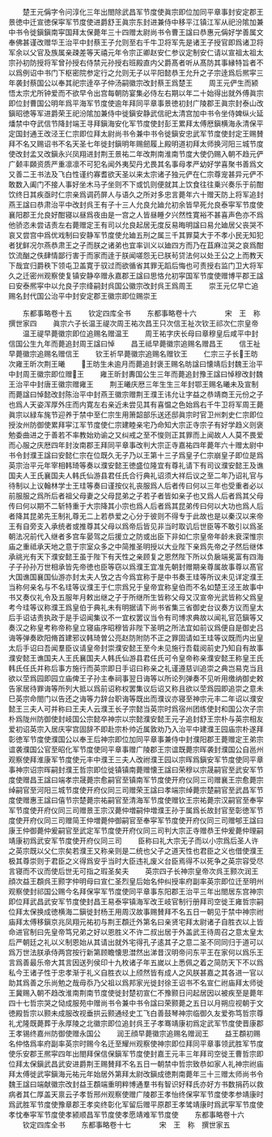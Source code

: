 <!-- { "loadSidebar": true } -->
　　楚王元偁字令问淳化三年出閤除武昌军节度使眞宗即位加同平章事封安定郡王景徳中迁宣徳保寜军节度使进爵舒王眞宗东封进兼侍中移平江镇江军从祀汾隂加兼中书令徙鎭鎭南寜国拜太保薨年三十四赠太尉尚书令曹王諡曰恭惠元偁好学善属文奉佛甚谨改赠华王治平中封蔡王子允则至右千牛卫将军先是诸王子授官即爲诸卫将军余以父官及族属亲疎差等天禧元年令宗正卿赵安仁参议定制安仁请以宣祖太祖太宗孙初防授将军曾孙授右侍禁元孙授右班殿直内父爵髙者听从髙防其事縁特旨者不以爲例诏中书门下枢密院参定行之允则无子以平阳懿恭王允升之子宗逹爲后熈寜三年袭封蔡国公以奉其祀宗逹卒子仲汤嗣徽宗改封蔡王爲楚王
　　周王元俨生而颍悟太宗尤所钟爱而不欲早令出宫每朝防宴集必侍左右期以年二十始得出就外傅眞宗即位封曹国公明年爲平海军节度使逾年拜同平章事景徳初封广陵郡王眞宗封泰山改鎭昭徳等军进爵荣王祀汾隂加兼侍中徙鎭安静武信祀太清宫加中书令坐侍婢纵火延燔禁中夺武信节降封端王寻拜鎭海安化军节度使封彭王累拜太傅厯鎭横海永清保平定国封通王改泾王仁宗即位拜太尉尚书令兼中书令徙鎭安忠武军节度使封定王赐賛拜不名又赐诏书不名天圣七年徙封鎭明年赐劒履上殿明道初拜太师换河阳三城节度使改封孟又改鎭永兴凤翔进封荆王景祐二年改荆南淮南节度大使仍赐入朝不趋元俨广颡丰頥资质严重凛凛不可犯名闻外夷契丹尤畏其名事母孝严幼好学喜聚书善爲文又善二王书法及飞白性谨约寡耆欲天圣以来太宗诸子独元俨在仁宗尊宠甚异元俨不敢数入阖门不接人事好坐木马子坐则不下或饥则便就其上饮食往往乗兴奏乐于前酣饮终日其疾亟时仁宗亲爲调药屏人与语久之所对多忠言薨年六十赠天防上将军追封燕王諡曰恭肃治平中改封呉王有子十三人允良允廸允初余皆早死允良泰寜军节度使襄阳郡王允良好酣寝以昼爲夜由是一宫之人皆昼睡夕兴然性寛裕不甚喜声色亦不爲他骄恣未尝诘责左右薨赠定王有司以允良起居无度反易晦明諡曰易允廸居父丧哭不哀又尝宫中爲优戏制曰安静军节度使允廸五刑之属三千其罪莫大于不孝小民无知犯者犹鲜况尔燕恭肃王之子而朕之诸弟也宜率训义以廸四方而乃在苴麻泣哭之哀爲酣饮流酗之佚肆情鄙行害于而家而逹于朕闻嗟怨无已朕茍贷法何以处王公之上而教天下哉宜归爵秩下领屯卫盖寛于驭过而欲循省其罪无蹈后悔也可责授右监门卫大将军久之迁密州观察使复镇安静卒赠永嘉郡王諡曰思恪允初寜国军节度使赠博平郡王諡曰安泰熈寜中以允良子宗绛嗣封呉国公徽宗改封呉王爲周王
　　崇王元亿早亡追赐名封代国公治平中封安定郡王徽宗即位赐崇王










　　东都事略卷十五
　　钦定四库全书
　　东都事略卷十六　　　　宋　王　称　撰世家四
　　眞宗六子长温王禔次周王祐次昌王只次信王祉次钦王祁次仁宗皇帝
　　温王禔早薨徽宗即位追赐名赠温王
　　周王祐字庆长母曰章穆皇后咸平中封信国公生九年而薨追封周王諡曰悼
　　昌王祗早薨徽宗追赐名赠昌王
　　信王祉早薨徽宗追赐名赠信王
　　钦王祈早薨徽宗追赐名赠钦王
　　仁宗三子长王昉次雍王昕次荆王曦
　　王昉生未逾月而薨追封褒王赐名昉諡曰懐靖后封魏王治平中封周王徽宗即位赠王
　　雍王昕封夀国公生三年而薨追封豫王諡曰悼穆改封魏王治平中封唐王徽宗赠雍王
　　荆王曦庆厯三年生生三年封鄂王赐名曦未及宣制而薨諡曰悼懿改封陈治平中封燕王徽宗赠荆王濮王讳允让字益之恭靖商王元份之子也爲人天姿浑厚外庄而内寛左右亲近未尝见其有喜愠之色始爲右千牛卫将军周王薨眞宗以緑车旄节迎养于禁中至仁宗生用箫韶部乐送还邸眞宗时官卫州刺史仁宗即位授汝州防御使累拜寜江军节度使仁宗建睦亲宅乃命知大宗正寺宗子有好学趋义则褒勉委曲进之于善若不率教始劝谕之又纠戒之至不悛则正其罪而上闻故人人莫不畏爱而心服之庆厯四年封汝南郡王拜同平章事改判大宗正寺嘉祐四年薨年六十赠太尉中书令封濮王諡曰安懿仁宗在位既久无子乃以王第十三子爲皇子仁宗崩皇子即位是爲英宗治平元年宰相韩琦等奏以濮安懿王徳盛位隆宜有尊礼请下有司议濮安懿王及谯国夫人王氏襄国夫人韩氏仙游县君任氏合行典礼诏须大祥后议之至二年乃诏礼官与待制以上议翰林学士王珪等奏曰谨按仪礼丧服爲人后者传曰何以三年也受重者必以前服服之爲所后者祖父母妻之父母昆弟之子若子者皆如亲子也又爲人后者爲其父母传曰何以期不二斩特重于大宗降其小宗也爲人后者爲其昆弟传曰何以大功也爲人后者降其昆弟先王制礼尊无二上若恭爱之心分于彼则不得专于此故也是以秦汉以来帝王有自旁支入承统者或推尊其父母以爲帝后皆见非当时取讥后世臣等不敢引以爲圣朝法况前代入继者多宫车晏驾之后援立之防或出臣下非如仁宗皇帝年龄未衰深惟宗庙之重祗承天地之意于宗室众多之中简推圣明授以大业陛下亲爲先帝之子然后继体承祧光有天下濮安懿王虽于陛下有天性之亲顾复之恩然陛下所以负扆端冕富有四海子子孙孙万世相承皆先帝徳也臣等窃以爲濮王宜准先朝封赠期亲尊属故事尊以髙官大国谯国襄国仙游亦封太夫人攷之古今爲宜称于是中书奏王珪等所议未见详定濮王当称何亲名与不名珪等议濮王于仁宗爲兄于皇帝宜称皇伯而不名如楚王泾王故事中书又奏仪礼令及五服年月敕出继之子于所继所生皆称父母又汉宣帝光武皆称父爲皇考今珪等议称濮王爲皇伯于典礼未有明据请下尚书省集三省御史台议奏方议而皇太后手诏诘责执政于是手诏闻集议不一宜权罢议当令有司博求典故以闻礼官范鎭等又奏汉之称皇考称帝称皇立寝庙序昭穆皆非陛下圣明之所法宜如前议爲便自是御史吕诲等弹奏欧阳脩首建邪议韩琦曽公亮赵防附防不正之罪固请如王珪等议既而内出皇太后手诏曰吾闻羣臣议请皇帝封崇濮安懿王至今未见施行吾载阅前史乃知自有故事濮安懿王谯国夫人王氏襄国夫人韩氏仙游县君任氏可令皇帝称亲濮安懿王称皇王氏韩氏任氏并称后事方施行而英宗即日手诏曰称亲之礼谨遵慈训追崇之典岂易克当且欲以茔爲园即园立庙俾王子孙主奉祠事翌日诲等以所论列弹奏不见听用缴纳御史敕告家居待罪诲等所列大抵以爲前诏称权罢集议后诏又称且欲以茔爲园即追崇之意未巳英宗命閤门以告还之诲等力辞台职诲等既出而濮议亦寝至神宗元丰二年诏以濮安懿王三夫人可并称曰王夫人云濮王长子宗懿当英宗时爲宿州团练使封和国公次子宗朴爲陇州防御使封岐国公宗懿卒神宗以宗懿濮安懿王元子追封舒王宗朴与英宗相友爱初诏英宗入居庆寜宫固辞不即赴宗朴帅近属敦劝乃入治平中建濮王园庙宗朴遂拜彰徳军节度使濮国公以奉王后神宗即位加同平章事兼侍中封濮阳郡王薨赠定王弟宗谊袭濮国公官至昭化军节度使同平章事赠广陵郡王宗谊既薨宗晖袭封濮国公自邕州观察使拜淮康军节度使元丰中濮王三夫人改祔濮王园以宗晖爲鎭安军节度使同平章事神宗诏宗晖嗣封濮王哲宗即位徙镇镇南薨赠懐王諡曰荣穆以宗晟嗣官至武安军节度使赠昌王諡曰端孝宗晟薨宗愈嗣官至镇南军节度使开府仪同三司赠襄王宗愈薨宗绰嗣官至河阳三城节度使开府仪同三司赠荣王諡曰孝端宗绰薨宗楚嗣官至武昌军节度使赠惠王諡曰僖节宗楚薨宗祐嗣官至清海军节度使赠钦王宗祐薨宗汉嗣官至奉寜军节度使开府仪同三司赠景王宗汉薨仲増嗣仲増濮王孙于属爲长故封官至彰徳军节度使开府仪同三司赠简王仲増薨仲御嗣官至奉寜军节度使开府仪同三司赠郇王諡曰康王仲御薨仲爰嗣官至武定军节度使开府仪同三司判大宗正寺赠恭王仲爰薨仲理嗣靖康初爲武安军节度使开府仪同三司
　　臣称曰礼大宗无子而以小宗爲后圣人许之英宗既以父仁宗矣若濮王又称亲则是二统也父子之道天性也君臣之义也借使濮王极其尊崇则于君臣之义得爲安乎当时大臣违礼废义台臣焉得不以死争之英宗容受尽言寝而不议而使后世无可指之瑕圣矣夫
　　英宗四子长神宗皇帝次呉王颢次润王顔次益王頵呉王颢字仲明母曰宣仁圣烈皇后始名仲纠授率府副率英宗即位迁至明州观察使封祁国公赐今名拜保寜军节度使同平章事东阳郡王治平三年出閤居东宫神宗即位拜武昌武安军节度使封昌王易泰寜镇海军改王岐官制行册拜司空徙王雍哲宗嗣位拜太保换成徳横海二鎭徙封杨王用周汉故事赐賛拜不名五日一朝见于禁中神宗祔庙拜太傅移鎭京兆凤翔元祐初与荆王頵迁外第名曰亲贤宅拜太尉诸子自胜衣以上皆命进官制曰先皇帝笃兄弟之好以恩胜义不许二叔出居于外盖武王待周召之意太皇太后严朝廷之礼以义制恩始从其请出就外宅得孔子逺其子之意二圣不同同归于道可以爲万世法朕承侍两宫按行新第顾瞻懐思澘然出涕昔汉明帝问东平王在家何以爲乐王言爲善最乐帝大其言因送列侯印十九枚诸子年五嵗以上悉佩之着之简防天下不以爲私今王诸子性于忠孝渐于礼义自胜衣以上颀然皆有成人之风朕甚嘉之其各进一官以助其爲善之乐尚勉之哉毋忝乃父祖以爲邦家光徙封徐王诏书不名宣仁祔庙拜太师徙王冀赐入朝不趋改淮南荆南节度使徙封楚初宣仁不豫颢日问起居因以被疾至是薨年四十七哲宗哭之恸成服苑中赠尚书令兼中书令諡曰荣颢薨之五日以月朔应视朝于文徳殿哲宗以颢未成服改视垂拱云颢通经史工飞白善鼓琴神宗临御久友爱弥笃哲宗尊礼尤隆既薨葬于永厚陵之北徽宗即位追封呉王子孝骞靖康初爲定武军节度使晋康郡王孝锡终嘉州防御使赠永国公
　　润王顔早薨徽宗追赐名赠润王
　　益王頵初赐名仲恪爲率府副率英宗时赐今名迁至耀州观察使神宗即位拜同平章事领武胜军节度使乐安郡王熈寜四年出閤拜保信保鎭军节度使封嘉王元丰三年拜司空徙王曹哲宗即位拜太保鎭武昌武安进爵荆王赐賛拜不名五日一朝禁中哲宗致恭如家人礼神宗祔庙拜太傅徙武寜鎭海元祐元年始居外第拜太尉改鎭成徳荆南薨年三十三赠太师尚书令魏王諡曰端献徽宗改封益王頵端重明粹博通羣书有智识好释氏亦好方书数捐药以救病者其仁厚盖天禀云子孝哲邢州观察使赠广陵郡王孝怡终保寜军节度使孝参靖康时爲武胜军节度使豫章郡王孝奕终彰化军留后赠平原郡王孝骘靖康时爲武寜军节度使孝忱奉寜军节度使孝颍顺昌军节度使孝愿靖难军节度使
　　东都事略卷十六
　　钦定四库全书
　　东都事略卷十七　　　　宋　王　称　撰世家五
